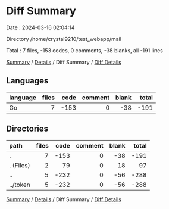 # Diff Summary

Date : 2024-03-16 02:04:14

Directory /home/crystal9210/test_webapp/mail

Total : 7 files,  -153 codes, 0 comments, -38 blanks, all -191 lines

[Summary](results.md) / [Details](details.md) / Diff Summary / [Diff Details](diff-details.md)

## Languages
| language | files | code | comment | blank | total |
| :--- | ---: | ---: | ---: | ---: | ---: |
| Go | 7 | -153 | 0 | -38 | -191 |

## Directories
| path | files | code | comment | blank | total |
| :--- | ---: | ---: | ---: | ---: | ---: |
| . | 7 | -153 | 0 | -38 | -191 |
| . (Files) | 2 | 79 | 0 | 18 | 97 |
| .. | 5 | -232 | 0 | -56 | -288 |
| ../token | 5 | -232 | 0 | -56 | -288 |

[Summary](results.md) / [Details](details.md) / Diff Summary / [Diff Details](diff-details.md)